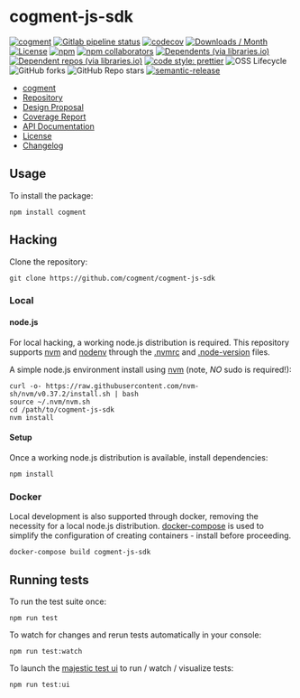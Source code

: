 # cogment-js-sdk

[![cogment](https://img.shields.io/badge/cogment-brightgreen.svg)][repo]
[![Gitlab pipeline status](https://gitlab.com/ai-r/cogment-js-sdk-1.0/badges/main/pipeline.svg?private_token=-PxNqY8axtUuGoys4tGj)][repo]
[![codecov](https://codecov.io/gl/ai-r/cogment-js-sdk-1.0/branch/main/graph/badge.svg?token=aTpPl9c87b)][codecov]
[![Downloads / Month](https://img.shields.io/npm/dm/cogment)][npm]
[![License](https://img.shields.io/npm/l/cogment)][license]
[![npm](https://img.shields.io/npm/v/cogment)][npm]
[![npm collaborators](https://img.shields.io/npm/collaborators/cogment)][npm]
[![Dependents (via libraries.io)](https://img.shields.io/librariesio/dependents/npm/cogment)][npm]
[![Dependent repos (via libraries.io)](https://img.shields.io/librariesio/dependent-repos/npm/cogment)][npm]
[![code style: prettier](https://img.shields.io/badge/code_style-prettier-ff69b4.svg)](https://github.com/prettier/prettier)
![OSS Lifecycle](https://img.shields.io/osslifecycle/cogment/cogment-js-sdk)
![GitHub forks](https://img.shields.io/github/forks/cogment/cogment-js-sdk?style=social)
![GitHub Repo stars](https://img.shields.io/github/stars/cogment/cogment-js-sdk?style=social)
[![semantic-release](https://img.shields.io/badge/%20%20%F0%9F%93%A6%F0%9F%9A%80-semantic--release-e10079.svg)](https://github.com/semantic-release/semantic-release)

- [cogment][cogment]
- [Repository][repo]
- [Design Proposal][proposal1]
- [Coverage Report][coverage]
- [API Documentation][api-docs]
- [License][license]
- [Changelog][changelog]

## Usage

To install the package:

```shell script
npm install cogment
```

## Hacking

Clone the repository:

```shell script
git clone https://github.com/cogment/cogment-js-sdk
```

### Local

#### node.js

For local hacking, a working node.js distribution is required. This repository supports [nvm][nvm] and [nodenv][nodenv] through the [.nvmrc](.nvmrc) and [.node-version](.node-version) files.

A simple node.js environment install using [nvm][nvm] (note, _NO_ sudo is required!):

```shell script
curl -o- https://raw.githubusercontent.com/nvm-sh/nvm/v0.37.2/install.sh | bash
source ~/.nvm/nvm.sh
cd /path/to/cogment-js-sdk
nvm install
```

#### Setup

Once a working node.js distribution is available, install dependencies:

```shell script
npm install
```

### Docker

Local development is also supported through docker, removing the necessity for a local node.js distribution. [docker-compose][docker-compose] is used to simplify the configuration of creating containers - install before proceeding.

```shell script
docker-compose build cogment-js-sdk
```

## Running tests

To run the test suite once:

`npm run test`

To watch for changes and rerun tests automatically in your console:

`npm run test:watch`

To launch the [majestic test ui][majestic] to run / watch / visualize tests:

`npm run test:ui`

[cogment]: https://cogment.ai
[repo]: https://gitlab.com/ai-r/cogment-js-sdk-1.0/
[coverage]: https://ai-r.gitlab.io/cogment-js-sdk-1.0/coverage/report
[api-docs]: https://ai-r.gitlab.io/cogment-js-sdk-1.0/api
[proposal1]: https://docs.google.com/document/d/1K6qCuY-wGlNJzeJuEQEy6bALwJBFNDpJ6HB4LzU-Bq8/edit
[changelog]: CHANGELOG.md
[license]: LICENSE
[npm]: https://www.npmjs.com/package/cogment
[codecov]: https://codecov.io/gl/ai-r/cogment-js-sdk-1.0
[majestic]: https://github.com/Raathigesh/majestic
[nvm]: https://github.com/nvm-sh/nvm
[nodenv]: https://github.com/nodenv/nodenv
[docker-compose]: https://docs.docker.com/compose/
